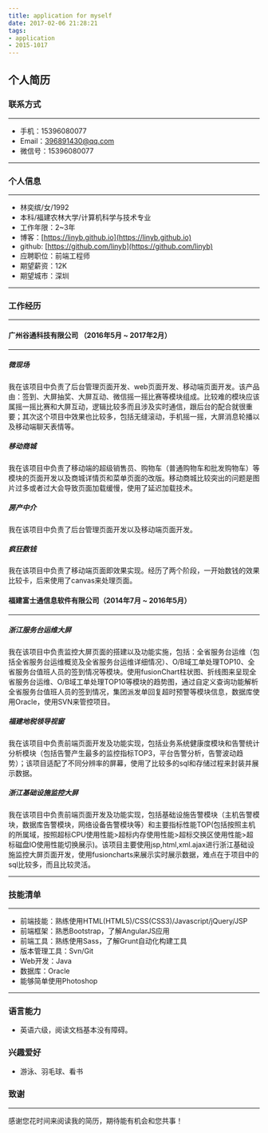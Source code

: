 ```yaml
---
title: application for myself
date: 2017-02-06 21:28:21
tags:
- application
- 2015-1017
---
```



## 个人简历

### 联系方式
------

*	手机：15396080077
*	Email：[396891430@qq.com](396891430@qq.com)
*	微信号：15396080077
______

### 个人信息
------

*	林奕缤/女/1992
*	本科/福建农林大学/计算机科学与技术专业
*	工作年限：2~3年
*	博客：[https://linyb.github.io](https://linyb.github.io)
*	github: [https://github.com/linyb](https://github.com/linyb)
*	应聘职位：前端工程师
*	期望薪资：12K
*	期望城市：深圳

______

### 工作经历

-------

#### 广州谷通科技有限公司  （2016年5月 ~ 2017年2月）

------

##### 微现场

我在该项目中负责了后台管理页面开发、web页面开发、移动端页面开发。该产品由：签到、大屏抽奖、大屏互动、微信摇一摇比赛等模块组成。比较难的模块应该属摇一摇比赛和大屏互动，逻辑比较多而且涉及实时通信，跟后台的配合就很重要；其次这个项目中效果也比较多，包括无缝滚动，手机摇一摇，大屏消息轮播以及移动端聊天表情等。


##### 移动商城

我在该项目中负责了移动端的超级销售员、购物车（普通购物车和批发购物车）等模块的页面开发以及商城详情页和菜单页面的改版。移动商城比较突出的问题是图片过多或者过大会导致页面加载缓慢，使用了延迟加载技术。

##### 房产中介

我在该项目中负责了后台管理页面开发以及移动端页面开发。

##### 疯狂数钱

我在该项目中负责了移动端页面即效果实现。经历了两个阶段，一开始数钱的效果比较卡，后来使用了canvas来处理页面。


#### 福建富士通信息软件有限公司（2014年7月 ~ 2016年5月）

------

##### 浙江服务台运维大屏
我在该项目中负责监控大屏页面的搭建以及功能实施，包括：全省服务台运维（包括全省服务台运维概览及全省服务台运维详细情况）、O/B域工单处理TOP10、全省服务台值班人员的签到情况等模块。使用fusionChart柱状图、折线图来呈现全省服务台运维、O/B域工单处理TOP10等模块的趋势图，通过自定义查询功能解析全省服务台值班人员的签到情况，集团派发单回复超时预警等模块信息，数据库使用Oracle，使用SVN来管控项目。

##### 福建地税领导视窗

我在该项目中负责前端页面开发及功能实现，包括业务系统健康度模块和告警统计分析模块（包括告警产生最多的监控指标TOP3，平台告警分析，告警波动趋势）；该项目适配了不同分辨率的屏幕，使用了比较多的sql和存储过程来封装并展示数据。


##### 浙江基础设施监控大屏

我在该项目中负责前端页面开发及功能实现，包括基础设施告警模块（主机告警模块，数据库告警模块，网络设备告警模块等）和主要指标性能TOP(包括按照主机的所属域，按照超标CPU使用性能>超标内存使用性能>超标交换区使用性能>超标磁盘IO使用性能切换展示)。该项目主要使用jsp,html,xml.ajax进行浙江基础设施监控大屏页面开发，使用fusioncharts来展示实时展示数据，难点在于项目中的sql比较多，而且比较灵活。
______



### 技能清单

------

*	前端技能：熟练使用HTML(HTML5)/CSS(CSS3)/Javascript/jQuery/JSP
*	前端框架：熟悉Bootstrap，了解AngularJS应用
*	前端工具：熟练使用Sass，了解Grunt自动化构建工具
*	版本管理工具：Svn/Git
*	Web开发：Java
*	数据库：Oracle
*	能够简单使用Photoshop

______

### 语言能力

*	英语六级，阅读文档基本没有障碍。

### 兴趣爱好

*	游泳、羽毛球、看书

### 致谢

------
感谢您花时间来阅读我的简历，期待能有机会和您共事！
